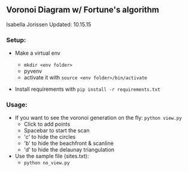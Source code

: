 ## Voronoi Diagram w/ Fortune's algorithm

Isabella Jorissen 
Updated: 10.15.15

### Setup:
  * Make a virtual env
    * `mkdir <env folder>`
    * pyvenv <env folder>
    * activate it with `source <env folder>/bin/activate`

  * Install requirements with `pip install -r requirements.txt`

### Usage:
  * If you want to see the voronoi generation on the fly: `python view.py`
    * Click to add points
    * Spacebar to start the scan
    * 'c' to hide the circles
    * 'b' to hide the beachfront & scanline
    * 'd' to hide the delaunay triangulation
  * Use the sample file (sites.txt):
    * `python no_view.py`




